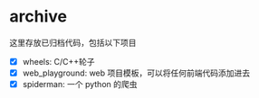 # archive

这里存放已归档代码，包括以下项目

- [x] wheels: C/C++轮子
- [x] web_playground: web 项目模板，可以将任何前端代码添加进去
- [x] spiderman: 一个 python 的爬虫

